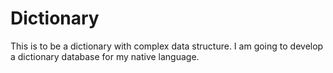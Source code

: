 # Dictionary
This is to be a dictionary with complex data structure. I am going to develop a dictionary database for my native language.
